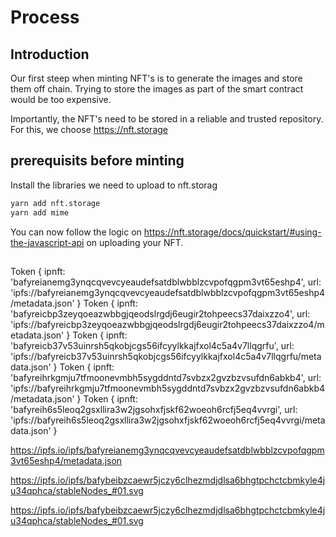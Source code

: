 # Process  

## Introduction

Our first steep when minting NFT's is to generate the images and store them off chain. Trying to store the images as part of the smart contract would be too expensive. 

Importantly, the NFT's need to be stored in a reliable and trusted repository. For this, we choose https://nft.storage  

## prerequisits before minting   

Install the libraries we need to upload to nft.storag

```bash
yarn add nft.storage
yarn add mime
```  

You can now follow the logic on https://nft.storage/docs/quickstart/#using-the-javascript-api on uploading your NFT.  

##

Token {
  ipnft: 'bafyreianemg3ynqcqvevcyeaudefsatdblwbblzcvpofqgpm3vt65eshp4',
  url: 'ipfs://bafyreianemg3ynqcqvevcyeaudefsatdblwbblzcvpofqgpm3vt65eshp4/metadata.json'
}
Token {
  ipnft: 'bafyreicbp3zeyqoeazwbbgjqeodslrgdj6eugir2tohpeecs37daixzzo4',
  url: 'ipfs://bafyreicbp3zeyqoeazwbbgjqeodslrgdj6eugir2tohpeecs37daixzzo4/metadata.json'
}
Token {
  ipnft: 'bafyreicb37v53uinrsh5qkobjcgs56ifcyylkkajfxol4c5a4v7llqgrfu',
  url: 'ipfs://bafyreicb37v53uinrsh5qkobjcgs56ifcyylkkajfxol4c5a4v7llqgrfu/metadata.json'
}
Token {
  ipnft: 'bafyreihrkgmju7tfmoonevmbh5sygddntd7svbzx2gvzbzvsufdn6abkb4',
  url: 'ipfs://bafyreihrkgmju7tfmoonevmbh5sygddntd7svbzx2gvzbzvsufdn6abkb4/metadata.json'
}
Token {
  ipnft: 'bafyreih6s5leoq2gsxllira3w2jgsohxfjskf62woeoh6rcfj5eq4vvrgi',
  url: 'ipfs://bafyreih6s5leoq2gsxllira3w2jgsohxfjskf62woeoh6rcfj5eq4vvrgi/metadata.json'
}

https://ipfs.io/ipfs/bafyreianemg3ynqcqvevcyeaudefsatdblwbblzcvpofqgpm3vt65eshp4/metadata.json

https://ipfs.io/ipfs/bafybeibzcaewr5jczy6clhezmdjdlsa6bhgtpchctcbmkyle4ju34qphca/stableNodes_#01.svg

https://ipfs.io/ipfs/bafybeibzcaewr5jczy6clhezmdjdlsa6bhgtpchctcbmkyle4ju34qphca/stableNodes_#01.svg